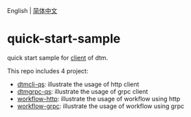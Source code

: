 English | [简体中文](./README-cn.md)

# quick-start-sample
quick start sample for [client](https://github.com/dtm-labs/client) of dtm.

This repo includes 4 project:
- [dtmcli-qs](./dtmcli-qs/README.md): illustrate the usage of http client
- [dtmgrpc-qs](./dtmgrpc-qs/README.md): illustrate the usage of grpc client
- [workflow-http](./workflow-http/README.md): illustrate the usage of workflow using http
- [workflow-grpc](./workflow-grpc/README.md): illustrate the usage of workflow using grpc
